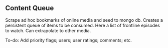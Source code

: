 
## Content Queue

Scrape ad hoc bookmarks of online media and seed to mongo db. 
Creates a persistent queue of items to be consumed. 
Here a list of frontline episodes to watch. Can extrapolate to other media. 

To-do: Add priority flags; users; user ratings; comments; etc.